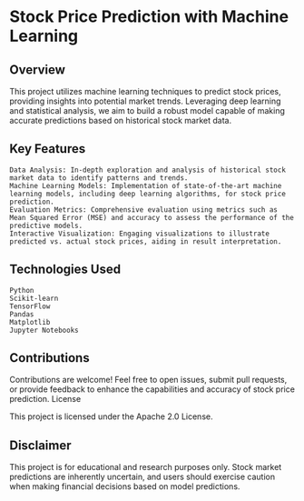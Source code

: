 # Stock Price Prediction with Machine Learning
## Overview

This project utilizes machine learning techniques to predict stock prices, providing insights into potential market trends. Leveraging deep learning and statistical analysis, we aim to build a robust model capable of making accurate predictions based on historical stock market data.
## Key Features

    Data Analysis: In-depth exploration and analysis of historical stock market data to identify patterns and trends.
    Machine Learning Models: Implementation of state-of-the-art machine learning models, including deep learning algorithms, for stock price prediction.
    Evaluation Metrics: Comprehensive evaluation using metrics such as Mean Squared Error (MSE) and accuracy to assess the performance of the predictive models.
    Interactive Visualization: Engaging visualizations to illustrate predicted vs. actual stock prices, aiding in result interpretation.

## Technologies Used

    Python
    Scikit-learn
    TensorFlow
    Pandas
    Matplotlib
    Jupyter Notebooks

## Contributions

Contributions are welcome! Feel free to open issues, submit pull requests, or provide feedback to enhance the capabilities and accuracy of stock price prediction.
License

This project is licensed under the Apache 2.0 License.
## Disclaimer

This project is for educational and research purposes only. Stock market predictions are inherently uncertain, and users should exercise caution when making financial decisions based on model predictions.
